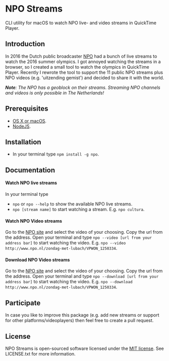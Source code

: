 # NPO Streams
CLI utility for macOS to watch NPO live- and video streams in QuickTime Player.

## Introduction
In 2016 the Dutch public broadcaster [NPO](http://npo.nl) had a bunch of live streams to watch the 2016 summer olympics. I got annoyed watching the streams in a browser, so I created a small tool to watch the olympics in QuickTime Player. Recently I rewrote the tool to support the 11 public NPO streams plus NPO videos (e.g. 'uitzending gemist') and decided to share it with the world.

_**Note**: The NPO has a geoblock on their streams. Streaming NPO channels and videos is only possible in The Netherlands!_

## Prerequisites
- [OS X or macOS](http://apple.com).
- [NodeJS](https://nodejs.org/en/download/).

## Installation
- In your terminal type `npm install -g npo`.

## Documentation

#### Watch NPO live streams
In your terminal type
- `npo` or `npo --help` to show the available NPO live streams.
- `npo [stream name]` to start watching a stream. E.g. `npo cultura`.

#### Watch NPO Video streams
Go to the [NPO site](http://npo.nl) and select the video of your choosing. Copy the url from the address. Open your terminal and type `npo --video [url from your address bar]` to start watching the video. E.g. `npo --video http://www.npo.nl/zondag-met-lubach/VPWON_1250334`.

#### Download NPO Video streams
Go to the [NPO site](http://npo.nl) and select the video of your choosing. Copy the url from the address. Open your terminal and type `npo --download [url from your address bar]` to start watching the video. E.g. `npo --download http://www.npo.nl/zondag-met-lubach/VPWON_1250334`.

## Participate
In case you like to improve this package (e.g. add new streams or support for other platforms/videoplayers) then feel free to create a pull request.

## License
NPO Streams is open-sourced software licensed under the [MIT license](http://opensource.org/licenses/MIT). See LICENSE.txt for more information.
